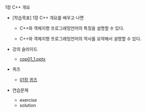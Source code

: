 
1장 C++ 개요

 - [학습목표] 1장 C++ 개요를 배우고 나면 

   * C++와 객체지향 프로그래밍언어의 특징을 설명할 수 있다.

   *  C++와 객체지향 프로그래밍언어의 역사를 요약해서 설명할 수 있다.




 - 강의 슬라이드
    * [cpp01_1.pptx](https://docs.google.com/presentation/d/1uJZ_E8xxtOILFba8Ye3bO3c94pMeIijD/edit?usp=sharing&ouid=111617985917741289533&rtpof=true&sd=true)

 - 퀴즈 
    * [01장 퀴즈](https://forms.gle/1pk252wjfrBEKSeq8)

 - 연습문제
    * exercise
    * solution

    